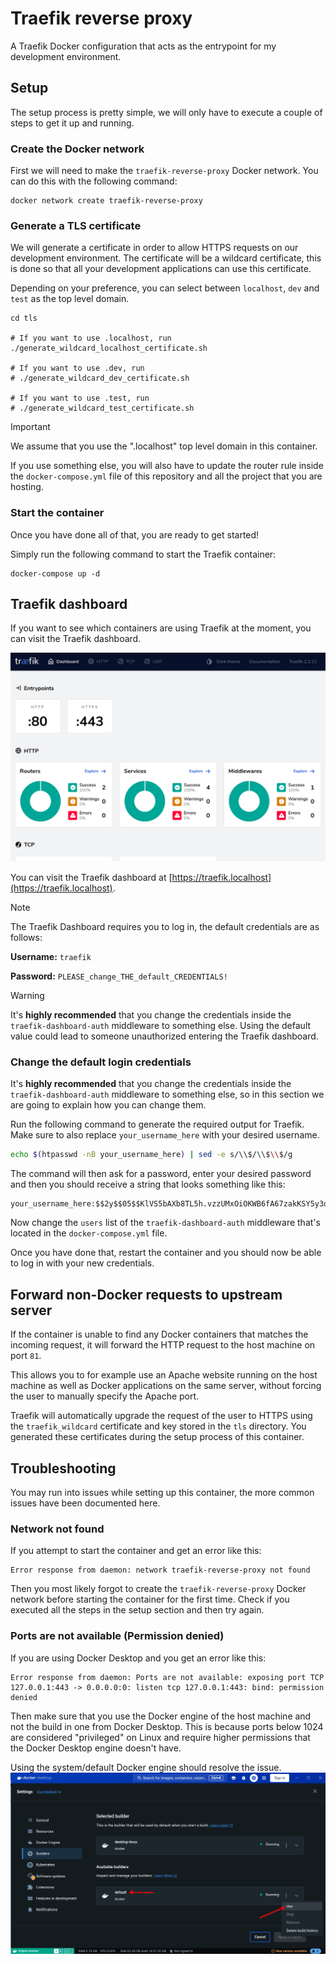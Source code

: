 # Traefik reverse proxy
A Traefik Docker configuration that acts as the entrypoint for my development environment.


## Setup
The setup process is pretty simple, we will only have to execute a couple of steps to get it up and running.

### Create the Docker network
First we will need to make the `traefik-reverse-proxy` Docker network.
You can do this with the following command:
```
docker network create traefik-reverse-proxy
```

### Generate a TLS certificate
We will generate a certificate in order to allow HTTPS requests on our development environment.
The certificate will be a wildcard certificate, this is done so that all your development applications can use this certificate.

Depending on your preference, you can select between `localhost`, `dev` and `test` as the top level domain.
```
cd tls

# If you want to use .localhost, run
./generate_wildcard_localhost_certificate.sh

# If you want to use .dev, run
# ./generate_wildcard_dev_certificate.sh

# If you want to use .test, run
# ./generate_wildcard_test_certificate.sh
```

> [!IMPORTANT]  
> We assume that you use the ".localhost" top level domain in this container.
>
> If you use something else, you will also have to update the router rule inside the `docker-compose.yml` file of this repository and all the project that you are hosting.


### Start the container
Once you have done all of that, you are ready to get started!

Simply run the following command to start the Traefik container:
```
docker-compose up -d
```


## Traefik dashboard
If you want to see which containers are using Traefik at the moment, you can visit the Traefik dashboard.

![Screenshot of the Traefik dashboard](./assets/traefik_dashboard_preview.png)


You can visit the Traefik dashboard at [https://traefik.localhost](https://traefik.localhost).

> [!NOTE]  
> The Traefik Dashboard requires you to log in, the default credentials are as follows:
>
> **Username:** `traefik`
>
> **Password:** `PLEASE_change_THE_default_CREDENTIALS!`

> [!WARNING]  
> It's **highly recommended** that you change the credentials inside the `traefik-dashboard-auth` middleware to something else.
> Using the default value could lead to someone unauthorized entering the Traefik dashboard.

### Change the default login credentials
It's **highly recommended** that you change the credentials inside the `traefik-dashboard-auth` middleware to something else, so in this section we are going to explain how you can change them.

Run the following command to generate the required output for Traefik. Make sure to also replace `your_username_here` with your desired username.
```sh
echo $(htpasswd -nB your_username_here) | sed -e s/\\$/\\$\\$/g
```

The command will then ask for a password, enter your desired password and then you should receive a string that looks something like this:
```
your_username_here:$$2y$$05$$KlVS5bAXb8TL5h.vzzUMxOiOKWB6fA67zakKSY5y3oRWqBfGwD3Zu
```

Now change the `users` list of the `traefik-dashboard-auth` middleware that's located in the `docker-compose.yml` file.

Once you have done that, restart the container and you should now be able to log in with your new credentials.


## Forward non-Docker requests to upstream server
If the container is unable to find any Docker containers that matches the incoming request, it will forward the HTTP request to the host machine on port `81`.

This allows you to for example use an Apache website running on the host machine as well as Docker applications on the same server, without forcing the user to manually specify the Apache port.

Traefik will automatically upgrade the request of the user to HTTPS using the `traefik_wildcard` certificate and key stored in the `tls` directory. You generated these certificates during the setup process of this container.


## Troubleshooting
You may run into issues while setting up this container, the more common issues have been documented here.

### Network not found
If you attempt to start the container and get an error like this:
```
Error response from daemon: network traefik-reverse-proxy not found
```

Then you most likely forgot to create the `traefik-reverse-proxy` Docker network before starting the container for the first time.
Check if you executed all the steps in the setup section and then try again.


### Ports are not available (Permission denied)
If you are using Docker Desktop and you get an error like this:
```
Error response from daemon: Ports are not available: exposing port TCP 127.0.0.1:443 -> 0.0.0.0:0: listen tcp 127.0.0.1:443: bind: permission denied
```

Then make sure that you use the Docker engine of the host machine and not the build in one from Docker Desktop.
This is because ports below 1024 are considered "privileged" on Linux and require higher permissions that the Docker Desktop engine doesn't have.

Using the system/default Docker engine should resolve the issue.
![Screenshot of the option you have to click in the Docker Desktop interface](./assets/docker_desktop_change_docker_engine.png)

